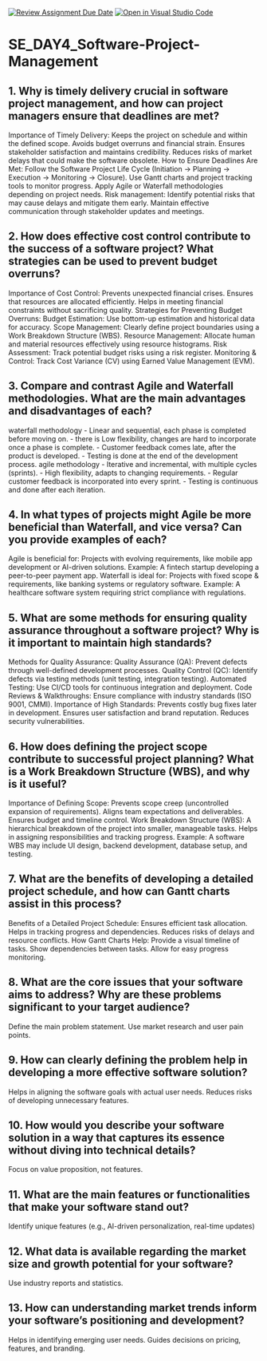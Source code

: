 [![Review Assignment Due Date](https://classroom.github.com/assets/deadline-readme-button-22041afd0340ce965d47ae6ef1cefeee28c7c493a6346c4f15d667ab976d596c.svg)](https://classroom.github.com/a/9pw6JKcu)
[![Open in Visual Studio Code](https://classroom.github.com/assets/open-in-vscode-2e0aaae1b6195c2367325f4f02e2d04e9abb55f0b24a779b69b11b9e10269abc.svg)](https://classroom.github.com/online_ide?assignment_repo_id=18459605&assignment_repo_type=AssignmentRepo)
# SE_DAY4_Software-Project-Management
## 1. Why is timely delivery crucial in software project management, and how can project managers ensure that deadlines are met?
Importance of Timely Delivery:
Keeps the project on schedule and within the defined scope.
Avoids budget overruns and financial strain.
Ensures stakeholder satisfaction and maintains credibility.
Reduces risks of market delays that could make the software obsolete.
How to Ensure Deadlines Are Met:
Follow the Software Project Life Cycle (Initiation → Planning → Execution → Monitoring → Closure).
Use Gantt charts and project tracking tools to monitor progress.
Apply Agile or Waterfall methodologies depending on project needs.
Risk management: Identify potential risks that may cause delays and mitigate them early.
Maintain effective communication through stakeholder updates and meetings.

## 2. How does effective cost control contribute to the success of a software project? What strategies can be used to prevent budget overruns?
Importance of Cost Control:
Prevents unexpected financial crises.
Ensures that resources are allocated efficiently.
Helps in meeting financial constraints without sacrificing quality.
Strategies for Preventing Budget Overruns:
Budget Estimation: Use bottom-up estimation and historical data for accuracy.
Scope Management: Clearly define project boundaries using a Work Breakdown Structure (WBS).
Resource Management: Allocate human and material resources effectively using resource histograms.
Risk Assessment: Track potential budget risks using a risk register.
Monitoring & Control: Track Cost Variance (CV) using Earned Value Management (EVM).

## 3. Compare and contrast Agile and Waterfall methodologies. What are the main advantages and disadvantages of each?
waterfall methodology - Linear and sequential, each phase is completed before 
moving on.  - there is Low flexibility, 
changes are hard to incorporate once a phase is complete. - Customer feedback comes late, after the product is developed. - Testing is done at the end of the development process. 
agile methodology - Iterative and incremental, with multiple cycles (sprints).  - High flexibility, adapts to changing requirements.  - Regular customer feedback is incorporated into every sprint.  - Testing is continuous and done after each iteration. 

## 4. In what types of projects might Agile be more beneficial than Waterfall, and vice versa? Can you provide examples of each?
Agile is beneficial for:
Projects with evolving requirements, like mobile app development or AI-driven solutions.
Example: A fintech startup developing a peer-to-peer payment app.
Waterfall is ideal for:
Projects with fixed scope & requirements, like banking systems or regulatory software.
Example: A healthcare software system requiring strict compliance with regulations.

## 5. What are some methods for ensuring quality assurance throughout a software project? Why is it important to maintain high standards?
Methods for Quality Assurance:
Quality Assurance (QA): Prevent defects through well-defined development processes.
Quality Control (QC): Identify defects via testing methods (unit testing, integration testing).
Automated Testing: Use CI/CD tools for continuous integration and deployment.
Code Reviews & Walkthroughs: Ensure compliance with industry standards (ISO 9001, CMMI).
Importance of High Standards:
Prevents costly bug fixes later in development.
Ensures user satisfaction and brand reputation.
Reduces security vulnerabilities.

## 6. How does defining the project scope contribute to successful project planning? What is a Work Breakdown Structure (WBS), and why is it useful?
Importance of Defining Scope:
Prevents scope creep (uncontrolled expansion of requirements).
Aligns team expectations and deliverables.
Ensures budget and timeline control.
Work Breakdown Structure (WBS):
A hierarchical breakdown of the project into smaller, manageable tasks.
Helps in assigning responsibilities and tracking progress.
Example: A software WBS may include UI design, backend development, database setup, and testing.

## 7. What are the benefits of developing a detailed project schedule, and how can Gantt charts assist in this process?
Benefits of a Detailed Project Schedule:
Ensures efficient task allocation.
Helps in tracking progress and dependencies.
Reduces risks of delays and resource conflicts.
How Gantt Charts Help:
Provide a visual timeline of tasks.
Show dependencies between tasks.
Allow for easy progress monitoring.

## 8. What are the core issues that your software aims to address? Why are these problems significant to your target audience?
Define the main problem statement.
Use market research and user pain points.

## 9. How can clearly defining the problem help in developing a more effective software solution?
Helps in aligning the software goals with actual user needs.
Reduces risks of developing unnecessary features.

## 10. How would you describe your software solution in a way that captures its essence without diving into technical details?
Focus on value proposition, not features.

## 11. What are the main features or functionalities that make your software stand out?
Identify unique features (e.g., AI-driven personalization, real-time updates)

## 12. What data is available regarding the market size and growth potential for your software?
Use industry reports and statistics.

## 13. How can understanding market trends inform your software’s positioning and development?
Helps in identifying emerging user needs.
Guides decisions on pricing, features, and branding.
